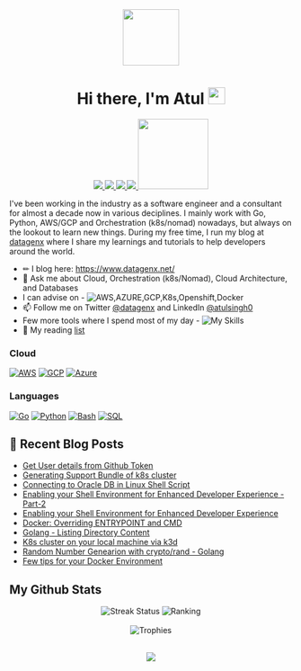 <div id="header" align="center">
  <img src="https://media.giphy.com/media/M9gbBd9nbDrOTu1Mqx/giphy.gif" width="100"/>
</div>
<h1 align="center"> Hi there, I'm Atul <img src="https://media.giphy.com/media/hvRJCLFzcasrR4ia7z/giphy.gif" width="30px"/>
 </h1>

<p align="center">
 <a href="https://twitter.com/datagenx" alt="Atul's twitter">
   <img src="https://img.shields.io/badge/-@datagenx-%231DA1F2?style=flat-square&logo=twitter&logoColor=ffffff" />
 </a>
 <a href="https://github.com/atulsingh0" alt="Atul's github">
   <img src="https://img.shields.io/badge/-@atulsingh0-%23181717?style=flat-square&logo=github" />
 </a>
 <a href="https://www.linkedin.com/in/atulsingh0" alt="Atul's linkedin">
   <img src="https://img.shields.io/badge/-atulsingh0-blue?style=flat-square&logo=Linkedin&logoColor=white&link=https://www.linkedin.com/in/sahanserasinghe" />
 </a>
 <a href="https://www.datagenx.net" alt="Atul's blog">
   <img src="https://img.shields.io/badge/atulsingh0-FFA500?style=flat-square&logo=rss&logoColor=white" />
 </a>
<img src="https://img.shields.io/github/followers/atulsingh0.svg?style=social&label=Follow%20Me" width="125">
</p>

I've been working in the industry as a software engineer and a consultant for almost a decade now in various deciplines. I mainly work with Go, Python, AWS/GCP and Orchestration (k8s/nomad) nowadays, but always on the lookout to learn new things. During my free time, I run my blog at [datagenx](https://www.datagenx.net/) where I share my learnings and tutorials to help developers around the world.

- ✏  I blog here: https://www.datagenx.net/
- 💬  Ask me about Cloud, Orchestration (k8s/Nomad), Cloud Architecture, and Databases
- I can advise on - ![AWS,AZURE,GCP,K8s,Openshift,Docker](https://skillicons.dev/icons?i=aws,azure,gcp,k8s,openshift,docker)
- 📫 Follow me on Twitter [@datagenx](https://twitter.com/datagenx) and LinkedIn [@atulsingh0](https://www.linkedin.com/in/atulsingh0/)
- Few more tools where I spend most of my day - ![My Skills](https://skillicons.dev/icons?i=bash,vim,vscode,linux)
- 📕 My reading [list](https://atulsingh0.github.io/books/)

### Cloud
[![AWS](https://img.shields.io/badge/Amazon_AWS-FF9900?style=for-the-badge&logo=amazonaws&logoColor=white)](https://github.com/atulsingh0)
[![GCP](https://img.shields.io/badge/Google_Cloud-4285F4?style=for-the-badge&logo=google-cloud&logoColor=white)](https://github.com/atulsingh0)
[![Azure](https://img.shields.io/badge/microsoft%20azure-0089D6?style=for-the-badge&logo=microsoft-azure&logoColor=white)](https://github.com/atulsingh0)


### Languages
[![Go](https://img.shields.io/badge/go-black?style=for-the-badge&logo=go)](https://github.com/atulsingh0)
[![Python](https://img.shields.io/badge/python-black?style=for-the-badge&logo=python)](https://github.com/atulsingh0)
[![Bash](https://img.shields.io/badge/bash-black?style=for-the-badge&logo=gnu-bash&logoColor=white)](https://github.com/atulsingh0)
[![SQL](https://img.shields.io/badge/sql-black?style=for-the-badge&logo=mysql)](https://github.com/atulsingh0)

## 📙 Recent Blog Posts
<!--START_SECTION:posts-->
* [Get User details from Github Token](http:&#x2F;&#x2F;www.datagenx.net&#x2F;2023&#x2F;06&#x2F;get-user-details-from-github-token.html)
* [Generating Support Bundle of k8s cluster ](http:&#x2F;&#x2F;www.datagenx.net&#x2F;2023&#x2F;05&#x2F;generating-support-bundle-of-k8s-cluster.html)
* [Connecting to Oracle DB in Linux Shell Script](http:&#x2F;&#x2F;www.datagenx.net&#x2F;2023&#x2F;02&#x2F;connecting-to-oracle-db-in-linux-shell.html)
* [Enabling your Shell Environment for Enhanced Developer Experience - Part-2](http:&#x2F;&#x2F;www.datagenx.net&#x2F;2023&#x2F;01&#x2F;enabling-your-shell-environment-for.html)
* [Enabling your Shell Environment for Enhanced Developer Experience](http:&#x2F;&#x2F;www.datagenx.net&#x2F;2022&#x2F;11&#x2F;enabling-your-shell-environment-for.html)
* [Docker: Overriding ENTRYPOINT and CMD ](http:&#x2F;&#x2F;www.datagenx.net&#x2F;2022&#x2F;10&#x2F;docker-overriding-entrypoint-and-cmd.html)
* [Golang - Listing Directory Content](http:&#x2F;&#x2F;www.datagenx.net&#x2F;2022&#x2F;10&#x2F;golang-listing-directory-content.html)
* [K8s cluster on your local machine via k3d](http:&#x2F;&#x2F;www.datagenx.net&#x2F;2022&#x2F;10&#x2F;k8s-cluster-on-your-local-machine-via.html)
* [Random Number Genearion with crypto&#x2F;rand - Golang](http:&#x2F;&#x2F;www.datagenx.net&#x2F;2022&#x2F;10&#x2F;random-number-genearion-with-cryptorand.html)
* [Few tips for your Docker Environment](http:&#x2F;&#x2F;www.datagenx.net&#x2F;2022&#x2F;10&#x2F;few-tips-for-your-docker-environment.html)
<!--END_SECTION:posts-->

## My Github Stats
<p align="center">
<!-- <img src="https://github.com/atulsingh0/gh-stats/blob/master/generated/overview.svg#gh-dark-mode-only" alt="GitHub Stats">
<img src="https://github.com/atulsingh0/gh-stats/blob/master/generated/languages.svg#gh-dark-mode-only" alt="Most used languages"><br/><br/> -->
<img src="https://github-readme-streak-stats.herokuapp.com/?user=atulsingh0&theme=dark" alt="Streak Status">
<img src="https://github-readme-stats.vercel.app/api?username=atulsingh0&show_icons=true&theme=dark" alt="Ranking"><br/><br/>
<img src="https://github-profile-trophy.vercel.app/?username=atulsingh0&&theme=dark" alt="Trophies"><br/><br/>
<p/>

<p align="center">
  <a href="https://github.com/atulsingh0">
    <img src="https://komarev.com/ghpvc/?username=atulsingh0&color=blue&style=flat)" />
  </a>
</p>

